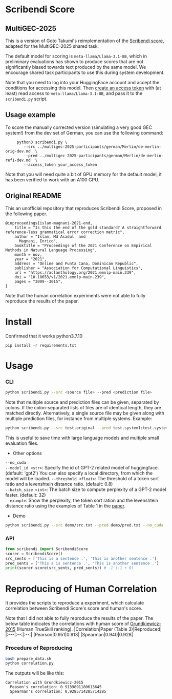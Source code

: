 # Scribendi Score

## MultiGEC-2025

This is a version of Goto Takumi's reimplementation of the
[Scribendi score](https://github.com/gotutiyan/scribendi_score), adapted for
the MultiGEC-2025 shared task.

The default model for scoring is `meta-llama/Llama-3.1-8B`, which in
preliminary evaluations has shown to produce scores that are not significantly
biased towards text produced by the same model. We encourage shared task
participants to use this during system development.

Note that you need to log into your HuggingFace account and accept the
conditions for accessing this model. Then
[create an access token](https://huggingface.co/docs/hub/en/security-tokens)
with (at least) read access to `meta-llama/Llama-3.1-8B`, and pass it to the
`scribendi.py` script.

## Usage example

To score the manually corrected version (simulating a very good GEC system!)
from the dev set of German, you can use the following command:

```
     python3 scribendi.py \
        --src ../multigec-2025-participants/german/Merlin/de-merlin-orig-dev.md  \
        --pred ../multigec-2025-participants/german/Merlin/de-merlin-ref1-dev.md  \
        --access_token your_access_token
```

Note that you will need quite a bit of GPU memory for the default model,
it has been verified to work with an A100 GPU.

## Original README

This an unofficial repository that reproduces Scribendi Score, proposed in the following paper.

```
@inproceedings{islam-magnani-2021-end,
    title = "Is this the end of the gold standard? A straightforward reference-less grammatical error correction metric",
    author = "Islam, Md Asadul  and
      Magnani, Enrico",
    booktitle = "Proceedings of the 2021 Conference on Empirical Methods in Natural Language Processing",
    month = nov,
    year = "2021",
    address = "Online and Punta Cana, Dominican Republic",
    publisher = "Association for Computational Linguistics",
    url = "https://aclanthology.org/2021.emnlp-main.239",
    doi = "10.18653/v1/2021.emnlp-main.239",
    pages = "3009--3015",
}
```

Note that the human correlation experiments were not able to fully reproduce the results of the paper.

# Install
Confirmed that it works python3.7.10
```
pip install -r requirements.txt
```

# Usage
### CLI

```bash
python scribendi.py --src <source file> --pred <prediction file>
```

Note that multiple source and prediction files can be given, separated by
colons. If the colon-separated lists of files are of identical length, they
are matched directly. Alternatively, a single source file may be given along
with multiple prediction files, for instance from multiple systems.
Example:

```bash
python scribendi.py --src test.original --pred test.system1:test.system2
```

This is useful to save time with large language models and multiple small
evaluation files.

- Other options

`--no_cuda`   
`--model_id <str>`: Specify the id of GPT-2 related model of huggingface. (default: 'gpt2') You can also specify a local directory, from which the model will be loaded.
`--threshold <float>`: The threshold of a token sort ratio and a levenshtein distance ratio. (default: 0.8)  
`--batch_size <int>`: The batch size to compute perplexity of a GPT-2 model faster. (default: 32)  
`--example`: Show the perplexity, the token sort ration and the levenshtein distance ratio using the examples of Table 1 in the [paper](https://aclanthology.org/2021.emnlp-main.239/).

- Demo
```bash
python scribendi.py --src demo/src.txt --pred demo/pred.txt --no_cuda
```
### API  

```python
from scribendi import ScribendiScore
scorer = ScribendiScore()
src_sents = ['This is a sentence .', 'This is another sentence .']
pred_sents = ['This a is sentence .', 'This is another sentence .']
print(scorer.score(src_sents, pred_sents)) # -1 (-1 + 0)
```

# Reproducing of Human Correlation

It provides the scripts to reproduce a experiment, which calculate correlation between Scribendi Score's score and human's score. 

Note that I did not able to fully reproduce the results of the paper. The below table indicates the correlations with human score of [Grundkiewicz-2015](https://aclanthology.org/D15-1052/) (Human TrueSkill ranking).
|Correlation|Paper (Table 3)|Reproduced|
|:---|:--:|:--:|
|Pearson|0.951|0.913|
|Spearman|0.940|0.928|

### Procedure of Reproducing
```bash
bash prepare_data.sh
python correlation.py
```

The outputs will be like this:
```
Correlation with Grundkiewicz-2015
  Peason's correlation: 0.9139891180613645
  Spearman's correlation: 0.9285714285714285
```

